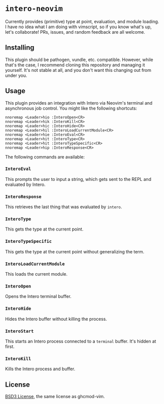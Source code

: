 # `intero-neovim`

Currently provides (primitive) type at point, evaluation, and module loading.
I have no idea what I am doing with vimscript, so if you know what's up, let's
collaborate! PRs, issues, and random feedback are all welcome.

## Installing

This plugin should be pathogen, vundle, etc. compatible. However, while that's
the case, I recommend cloning this repository and managing it yourself. It's
not stable at all, and you don't want this changing out from under you.

## Usage

This plugin provides an integration with Intero via Neovim's terminal and
asynchronous job control. You might like the following shortcuts:

```
nnoremap <Leader>hio :InteroOpen<CR>
nnoremap <Leader>hik :InteroKill<CR>
nnoremap <Leader>hic :InteroHide<CR>
nnoremap <Leader>hil :InteroLoadCurrentModule<CR>
nnoremap <Leader>hie :InteroEval<CR>
nnoremap <Leader>hit :InteroType<CR>
nnoremap <Leader>hit :InteroTypeSpecific<CR>
nnoremap <Leader>hip :InteroResponse<CR>
```

The following commands are available:

### `InteroEval`

This prompts the user to input a string, which gets sent to the REPL and
evaluated by Intero.

### `InteroResponse`

This retrieves the last thing that was evaluated by `intero`.

### `InteroType`

This gets the type at the current point.

### `InteroTypeSpecific`

This gets the type at the current point without generalizing the term.

### `InteroLoadCurrentModule`

This loads the current module.

### `InteroOpen`

Opens the Intero terminal buffer.

### `InteroHide`

Hides the Intero buffer without killing the process.

### `InteroStart`

This starts an Intero process connected to a `terminal` buffer. It's hidden at
first.

### `InteroKill`

Kills the Intero process and buffer.

## License

[BSD3 License](http://www.opensource.org/licenses/BSD-3-Clause), the same license as ghcmod-vim.
